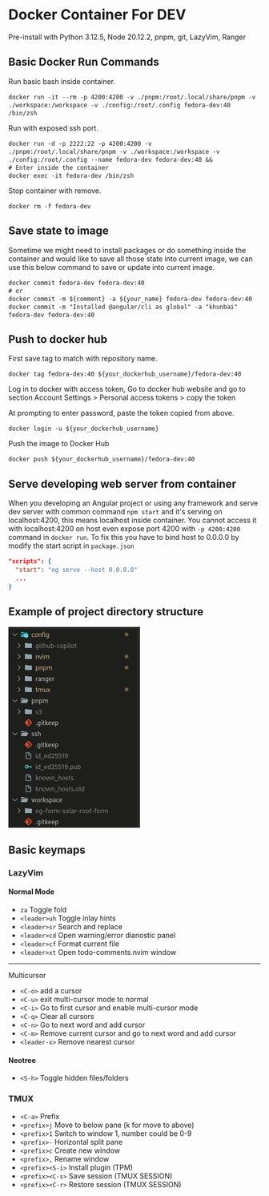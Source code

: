 # Docker Container For DEV

Pre-install with Python 3.12.5, Node 20.12.2, pnpm, git, LazyVim, Ranger

## Basic Docker Run Commands

Run basic bash inside container.

```shell
docker run -it --rm -p 4200:4200 -v ./pnpm:/root/.local/share/pnpm -v ./workspace:/workspace -v ./config:/root/.config fedora-dev:40 /bin/zsh
```

Run with exposed ssh port.

```shell
docker run -d -p 2222:22 -p 4200:4200 -v ./pnpm:/root/.local/share/pnpm -v ./workspace:/workspace -v ./config:/root/.config --name fedora-dev fedora-dev:40 &&
# Enter inside the container
docker exec -it fedora-dev /bin/zsh
```

Stop container with remove.

```shell
docker rm -f fedora-dev
```

## Save state to image

Sometime we might need to install packages or do something inside the container
and would like to save all those state into current image, we can use this below
command to save or update into current image.

```shell
docker commit fedora-dev fedora-dev:40
# or
docker commit -m ${comment} -a ${your_name} fedora-dev fedora-dev:40
docker commit -m "Installed @angular/cli as global" -a "khunbai" fedora-dev fedora-dev:40
```

## Push to docker hub

First save tag to match with repository name.

```shell
docker tag fedora-dev:40 ${your_dockerhub_username}/fedora-dev:40
```

Log in to docker with access token, Go to docker hub website and go to
section Account Settings > Personal access tokens > copy the token

At prompting to enter password, paste the token copied from above.

```shell
docker login -u ${your_dockerhub_username}
```

Push the image to Docker Hub

```shell
docker push ${your_dockerhub_username}/fedora-dev:40
```

## Serve developing web server from container

When you developing an Angular project or using any framework and serve dev server
with common command `npm start` and it's serving on localhost:4200, this means
localhost inside container. You cannot access it with localhost:4200 on host even
expose port 4200 with `-p 4200:4200` command in `docker run`.
To fix this you have to bind host to 0.0.0.0 by modify the start script in `package.json`

```json
"scripts": {
  "start": "ng serve --host 0.0.0.0"
  ...
}
```

## Example of project directory structure

![alt text](https://github.com/khunbai/docker-image-fedora-dev/blob/main/readme_assets/ex_folder_str.png?raw=true)

## Basic keymaps

### LazyVim

#### Normal Mode

- `za` Toggle fold
- `<leader>uh` Toggle inlay hints
- `<leader>sr` Search and replace
- `<leader>cd` Open warning/error dianostic panel
- `<leader>cf` Format current file
- `<leader>xt` Open todo-comments.nvim window

---

Multicursor

- `<C-o>` add a cursor
- `<C-u>` exit multi-cursor mode to normal
- `<C-i>` Go to first cursor and enable multi-cursor mode
- `<C-q>` Clear all cursors
- `<C-n>` Go to next word and add cursor
- `<C-m>` Remove current cursor and go to next word and add cursor
- `<leader-x>` Remove nearest cursor

#### Neotree

- `<S-h>` Toggle hidden files/folders

### TMUX

- `<C-a>` Prefix
- `<prefix>j` Move to below pane (k for move to above)
- `<prefix>1` Switch to window 1, number could be 0-9
- `<prefix>-` Horizontal split pane
- `<prefix>c` Create new window
- `<prefix>,` Rename window
- `<prefix><S-i>` Install plugin (TPM)
- `<prefix><C-s>` Save session (TMUX SESSION)
- `<prefix><C-r>` Restore session (TMUX SESSION)

